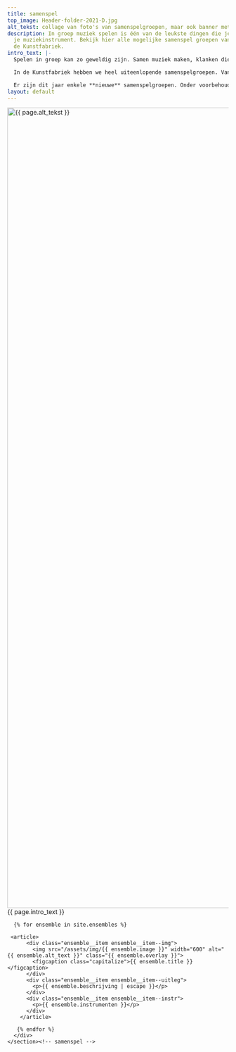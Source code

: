 ```yaml
---
title: samenspel
top_image: Header-folder-2021-D.jpg
alt_tekst: collage van foto's van samenspelgroepen, maar ook banner met de tekst samenspel
description: In groep muziek spelen is één van de leukste dingen die je kan doen met
  je muziekinstrument. Bekijk hier alle mogelijke samenspel groepen van dit jaar in
  de Kunstfabriek.
intro_text: |-
  Spelen in groep kan zo geweldig zijn. Samen muziek maken, klanken die verweven in elkaar en jouw stem die mee de harmonie maakt, interactie met de andere muzikanten, via de muziek een sfeer creëren, voelen dat je in een groep een belangrijk onderdeel bent van het gebeuren, ... Dat gevoel is onbeschrijflijk.

  In de Kunstfabriek hebben we heel uiteenlopende samenspelgroepen. Van kleine gemengde groepen over instrumenten-ensembles tot rock-bands. Ook kunnen bestaande groepen via bandcoaching begeleid worden.

  Er zijn dit jaar enkele **nieuwe** samenspelgroepen. Onder voorbehoud van voldoende inschrijvingen worden deze opgericht: **SOUL/FUNK - FOLK - FILM-muziek**
layout: default
---
```


<main id="top">
    <section class="ensemble">
      <div class="row ensemble__head">
        <!-- <h2>Samenspel</h2> -->
        <img src="/assets/img/{{ page.top_image }}" width="1820" alt="{{ page.alt_tekst }}">
        {{ page.intro_text }}
      </div>
      <div class="row ensemble__wrap">

      {% for ensemble in site.ensembles %}

     <article>
          <div class="ensemble__item ensemble__item--img">
            <img src="/assets/img/{{ ensemble.image }}" width="600" alt="{{ ensemble.alt_text }}" class="{{ ensemble.overlay }}">
            <figcaption class="capitalize">{{ ensemble.title }}</figcaption>
          </div>
          <div class="ensemble__item ensemble__item--uitleg">
            <p>{{ ensemble.beschrijving | escape }}</p>
          </div>
          <div class="ensemble__item ensemble__item--instr">
            <p>{{ ensemble.instrumenten }}</p>
          </div>
        </article>

       {% endfor %}
      </div>
    </section><!-- samenspel -->

  </main>
